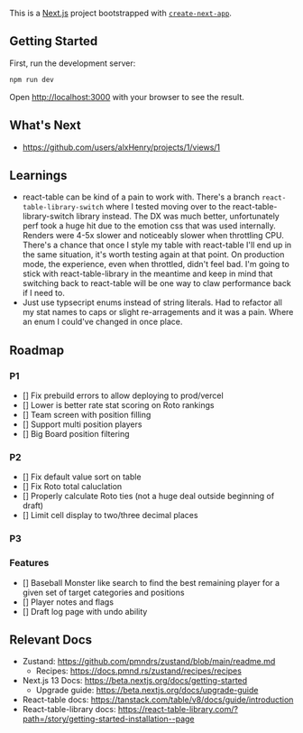 This is a [Next.js](https://nextjs.org/) project bootstrapped with [`create-next-app`](https://github.com/vercel/next.js/tree/canary/packages/create-next-app).

## Getting Started

First, run the development server:

```bash
npm run dev
```

Open [http://localhost:3000](http://localhost:3000) with your browser to see the result.

## What's Next

- https://github.com/users/alxHenry/projects/1/views/1

## Learnings

- react-table can be kind of a pain to work with. There's a branch `react-table-library-switch` where I tested moving over to the react-table-library-switch library instead. The DX was much better, unfortunately perf took a huge hit due to the emotion css that was used internally. Renders were 4-5x slower and noticeably slower when throttling CPU. There's a chance that once I style my table with react-table I'll end up in the same situation, it's worth testing again at that point. On production mode, the experience, even when throttled, didn't feel bad. I'm going to stick with react-table-library in the meantime and keep in mind that switching back to react-table will be one way to claw performance back if I need to.
- Just use typsecript enums instead of string literals. Had to refactor all my stat names to caps or slight re-arragements and it was a pain. Where an enum I could've changed in once place.

## Roadmap

### P1

- [] Fix prebuild errors to allow deploying to prod/vercel
- [] Lower is better rate stat scoring on Roto rankings
- [] Team screen with position filling
- [] Support multi position players
- [] Big Board position filtering

### P2

- [] Fix default value sort on table
- [] Fix Roto total caluclation
- [] Properly calculate Roto ties (not a huge deal outside beginning of draft)
- [] Limit cell display to two/three decimal places

### P3

### Features

- [] Baseball Monster like search to find the best remaining player for a given set of target categories and positions
- [] Player notes and flags
- [] Draft log page with undo ability

## Relevant Docs

- Zustand: https://github.com/pmndrs/zustand/blob/main/readme.md
  - Recipes: https://docs.pmnd.rs/zustand/recipes/recipes
- Next.js 13 Docs: https://beta.nextjs.org/docs/getting-started
  - Upgrade guide: https://beta.nextjs.org/docs/upgrade-guide
- React-table docs: https://tanstack.com/table/v8/docs/guide/introduction
- React-table-library docs: https://react-table-library.com/?path=/story/getting-started-installation--page
